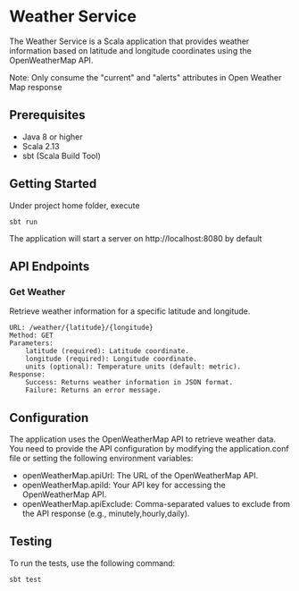 # Weather Service

The Weather Service is a Scala application that provides weather information based on latitude and longitude coordinates using the OpenWeatherMap API.

Note: Only consume the "current" and "alerts" attributes in Open Weather Map response

## Prerequisites
- Java 8 or higher
- Scala 2.13
- sbt (Scala Build Tool) 

## Getting Started
Under project home folder, execute

`sbt run`

The application will start a server on http://localhost:8080 by default

## API Endpoints
### Get Weather

Retrieve weather information for a specific latitude and longitude.

    URL: /weather/{latitude}/{longitude}
    Method: GET
    Parameters:
        latitude (required): Latitude coordinate.
        longitude (required): Longitude coordinate.
        units (optional): Temperature units (default: metric).
    Response:
        Success: Returns weather information in JSON format.
        Failure: Returns an error message.

## Configuration

The application uses the OpenWeatherMap API to retrieve weather data. You need to provide the API configuration by modifying the application.conf file or setting the following environment variables:

- openWeatherMap.apiUrl: The URL of the OpenWeatherMap API.
- openWeatherMap.apiId: Your API key for accessing the OpenWeatherMap API.
- openWeatherMap.apiExclude: Comma-separated values to exclude from the API response (e.g., minutely,hourly,daily).

## Testing

To run the tests, use the following command: 

`sbt test`